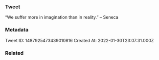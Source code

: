 ### Tweet
“We suffer more in imagination than in reality.” – Seneca

### Metadata
Tweet ID: 1487925473439010816
Created At: 2022-01-30T23:07:31.000Z

### Related

